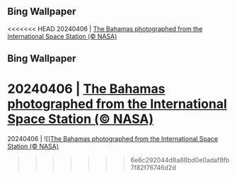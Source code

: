 ## Bing Wallpaper
<<<<<<< HEAD
20240406 | [The Bahamas photographed from the International Space Station (© NASA)](https://cn.bing.com/th?id=OHR.BahamasSpace_ROW5059428334_UHD.jpg)
## Bing Wallpaper
20240406 | [The Bahamas photographed from the International Space Station (© NASA)](https://cn.bing.com/th?id=OHR.BahamasSpace_ROW5059428334_UHD.jpg)
=======
20240406 | ![][The Bahamas photographed from the International Space Station (© NASA)](https://cn.bing.com/th?id=OHR.BahamasSpace_ROW5059428334_UHD.jpg)
>>>>>>> 6e6c292044d8a88bd0e0adaf8fb7f82f76746d2d
